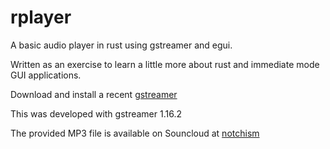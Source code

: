 # rplayer

A basic audio player in rust using gstreamer and egui.

Written as an exercise to learn a little more about rust and immediate mode GUI applications.

Download and install a recent [gstreamer](https://gstreamer.freedesktop.org/)

This was developed with gstreamer 1.16.2


The provided MP3 file is available on Souncloud at [notchism](https://soundcloud.com/notchism)



